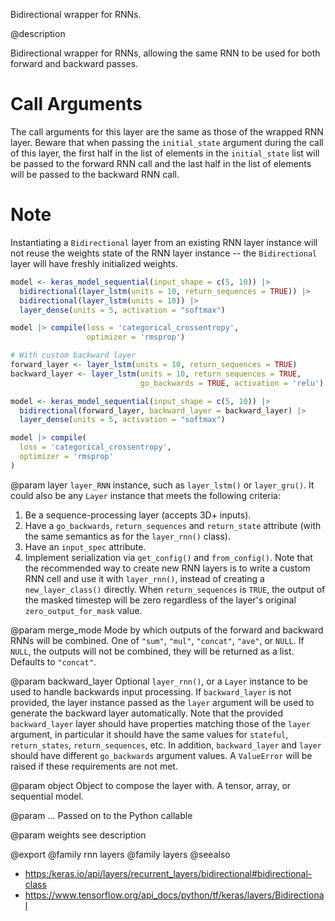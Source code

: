 Bidirectional wrapper for RNNs.

@description

Bidirectional wrapper for RNNs, allowing the same RNN to be used for both
forward and backward passes.

# Call Arguments
The call arguments for this layer are the same as those of the
wrapped RNN layer. Beware that when passing the `initial_state`
argument during the call of this layer, the first half in the
list of elements in the `initial_state` list will be passed to
the forward RNN call and the last half in the list of elements
will be passed to the backward RNN call.

# Note
Instantiating a `Bidirectional` layer from an existing RNN layer
instance will not reuse the weights state of the RNN layer instance -- the
`Bidirectional` layer will have freshly initialized weights.


```r
model <- keras_model_sequential(input_shape = c(5, 10)) |>
  bidirectional(layer_lstm(units = 10, return_sequences = TRUE)) |>
  bidirectional(layer_lstm(units = 10)) |>
  layer_dense(units = 5, activation = "softmax")

model |> compile(loss = 'categorical_crossentropy',
                 optimizer = 'rmsprop')

# With custom backward layer
forward_layer <- layer_lstm(units = 10, return_sequences = TRUE)
backward_layer <- layer_lstm(units = 10, return_sequences = TRUE,
                             go_backwards = TRUE, activation = 'relu')

model <- keras_model_sequential(input_shape = c(5, 10)) |>
  bidirectional(forward_layer, backward_layer = backward_layer) |>
  layer_dense(units = 5, activation = "softmax")

model |> compile(
  loss = 'categorical_crossentropy',
  optimizer = 'rmsprop'
)
```

@param layer
`layer_RNN` instance, such as
`layer_lstm()` or `layer_gru()`.
It could also be any `Layer` instance
that meets the following criteria:
1. Be a sequence-processing layer (accepts 3D+ inputs).
2. Have a `go_backwards`, `return_sequences` and `return_state`
attribute (with the same semantics as for the `layer_rnn()` class).
3. Have an `input_spec` attribute.
4. Implement serialization via `get_config()` and `from_config()`.
Note that the recommended way to create new RNN layers is to write a
custom RNN cell and use it with `layer_rnn()`, instead of
creating a `new_layer_class()` directly.
When `return_sequences` is `TRUE`, the output of the masked
timestep will be zero regardless of the layer's original
`zero_output_for_mask` value.

@param merge_mode
Mode by which outputs of the forward and backward RNNs
will be combined. One of `"sum"`, `"mul"`, `"concat"`, `"ave"`, or `NULL`.
If `NULL`, the outputs will not be combined,
they will be returned as a list. Defaults to `"concat"`.

@param backward_layer
Optional `layer_rnn()`,
or a `Layer` instance to be used to handle
backwards input processing.
If `backward_layer` is not provided, the layer instance passed
as the `layer` argument will be used to generate the backward layer
automatically.
Note that the provided `backward_layer` layer should have properties
matching those of the `layer` argument, in particular
it should have the same values for `stateful`, `return_states`,
`return_sequences`, etc. In addition, `backward_layer`
and `layer` should have different `go_backwards` argument values.
A `ValueError` will be raised if these requirements are not met.

@param object
Object to compose the layer with. A tensor, array, or sequential model.

@param ...
Passed on to the Python callable

@param weights
see description

@export
@family rnn layers
@family layers
@seealso
+ <https:/keras.io/api/layers/recurrent_layers/bidirectional#bidirectional-class>
+ <https://www.tensorflow.org/api_docs/python/tf/keras/layers/Bidirectional>
